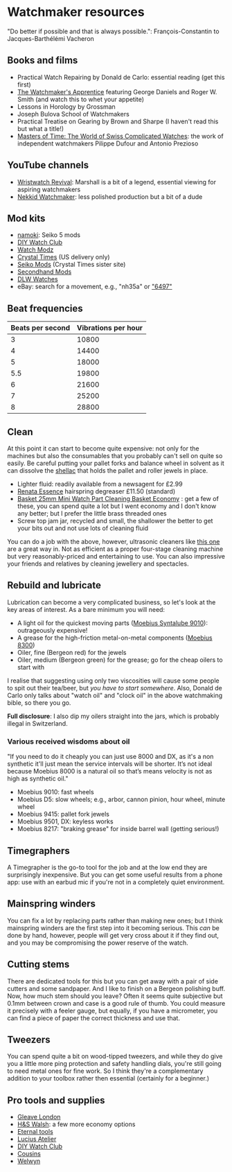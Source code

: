 # Watchmaker resources

"Do better if possible and that is always possible.": François-Constantin to Jacques-Barthélémi Vacheron

## Books and films

- Practical Watch Repairing by Donald de Carlo: essential reading (get this first)
- [The Watchmaker's Apprentice](https://www.imdb.com/title/tt2958390/) featuring George Daniels and Roger W. Smith (and watch this to whet your appetite)
- Lessons in Horology by Grossman
- Joseph Bulova School of Watchmakers
- Practical Treatise on Gearing by Brown and Sharpe (I haven't read this but what a title!)
- [Masters of Time: The World of Swiss Complicated Watches](https://www.youtube.com/watch?v=CtkcLjiNy_0): the work of independent watchmakers Pilippe Dufour and Antonio Prezioso

## YouTube channels

- [Wristwatch Revival](https://www.youtube.com/c/wristwatchrevival): Marshall is a bit of a legend, essential viewing for aspiring watchmakers
- [Nekkid Watchmaker](https://youtube.com/@NekkidWatchmaker): less polished production but a bit of a dude

## Mod kits

- [namoki](https://www.namokimods.com/): Seiko 5 mods
- [DIY Watch Club](https://shop.diywatch.club/)
- [Watch Modz](https://watch-modz.com/product-category/cases/)
- [Crystal Times](https://usa.crystaltimes.net/) (US delivery only)
- [Seiko Mods](https://www.seikomods.com/) (Crystal Times sister site)
- [Secondhand Mods](https://secondhandmods.com/)
- [DLW Watches](https://www.dlwwatches.com/)
- eBay: search for a movement, e.g., "nh35a" or ["6497"](https://www.ebay.co.uk/sch/i.html?_nkw=6497)

## Beat frequencies

| Beats per second | Vibrations per hour |
|---|---|
| 3   | 10800 |
| 4   | 14400 |
| 5   | 18000 |
| 5.5 | 19800 |
| 6   | 21600 |
| 7   | 25200 |
| 8   | 28800 |

## Clean

At this point it can start to become quite expensive: not only for the machines but also the consumables that you probably can't sell on quite so easily. Be careful putting your pallet forks and balance wheel in solvent as it can dissolve the [shellac](https://en.wikipedia.org/wiki/Shellac) that holds the pallet and roller jewels in place.

- Lighter fluid: readily available from a newsagent for £2.99
- [Renata Essence](https://www.cousinsuk.com/product/renata-essence) hairspring degreaser £11.50 (standard)
- [Basket 25mm Mini Watch Part Cleaning Basket Economy](https://www.hswalsh.com/product/basket-25mm-mini-watch-part-cleaning-basket-economy-hb125)
: get a few of these, you can spend quite a lot but I went economy and I don't know any better; but I prefer the little brass threaded ones
- Screw top jam jar, recycled and small, the shallower the better to get your bits out and not use lots of cleaning fluid

You can do a job with the above, however, ultrasonic cleaners like [this one](https://www.amazon.co.uk/DK-SONIC-Household-Ultrasonic-Eyeglasses/dp/B08S6V52MV/) are a great way in. Not as efficient as a proper four-stage cleaning machine but very reasonably-priced and entertaining to use. You can also impressive your friends and relatives by cleaning jewellery and spectacles.

## Rebuild and lubricate

Lubrication can become a very complicated business, so let's look at the key areas of interest. As a bare minimum you will need:

- A light oil for the quickest moving parts ([Moebius Syntalube 9010](https://www.cousinsuk.com/product/moebius-9010-syntalube)): outrageously expensive!
- A grease for the high-friction metal-on-metal components ([Moebius 8300](https://www.cousinsuk.com/product/moebius-8300-all-purpose-favourite))
- Oiler, fine (Bergeon red) for the jewels
- Oiler, medium (Bergeon green) for the grease; go for the cheap oilers to start with

I realise that suggesting using only two viscosities will cause some people to spit out their tea/beer, but _you have to start somewhere_. Also, Donald de Carlo only talks about "watch oil" and "clock oil" in the above watchmaking bible, so there you go.

__Full disclosure__: I also dip my oilers straight into the jars, which is probably illegal in Switzerland.

### Various received wisdoms about oil

"If you need to do it cheaply you can just use 8000 and DX, as it's a non synthetic it'll just mean the service intervals will be shorter. It’s not ideal because Moebius 8000 is a natural oil so that’s means velocity is not as high as synthetic oil."

- Moebius 9010: fast wheels
- Moebius D5: slow wheels; e.g., arbor, cannon pinion, hour wheel, minute wheel
- Moebius 9415: pallet fork jewels
- Moebius 9501, DX: keyless works
- Moebius 8217: "braking grease" for inside barrel wall (getting serious!)

## Timegraphers

A Timegrapher is the go-to tool for the job and at the low end they are surprisingly inexpensive. But you can get some useful results from a phone app: use with an earbud mic if you're not in a completely quiet environment.

## Mainspring winders

You can fix a lot by replacing parts rather than making new ones; but I think mainspring winders are the first step into it becoming serious. This _can_ be done by hand, however, people will get very cross about it if they find out, and you may be compromising the power reserve of the watch.

## Cutting stems

There are dedicated tools for this but you can get away with a pair of side cutters and some sandpaper. And I like to finish on a Bergeon polishing buff. Now, how much stem should you leave? Often it seems quite subjective but 0.1mm between crown and case is a good rule of thumb. You could measure it precisely with a feeler gauge, but equally, if you have a micrometer, you can find a piece of paper the correct thickness and use that.

## Tweezers

You can spend quite a bit on wood-tipped tweezers, and while they do give you a little more ping protection and safety handling dials, you're still going to need metal ones for fine work. So I think they're a complementary addition to your toolbox rather then essential (certainly for a beginner.)

## Pro tools and supplies

- [Gleave London](https://gleave.london/straps/)
- [H&S Walsh](https://www.hswalsh.com/): a few more economy options
- [Eternal tools](https://www.eternaltools.com/)
- [Lucius Atelier](https://luciusatelier.com/)
- [DIY Watch Club](https://shop.diywatch.club/collections/watchmaking-tools)
- [Cousins](https://www.cousinsuk.com)
- [Welwyn](https://welwynwatchparts.co.uk/)

